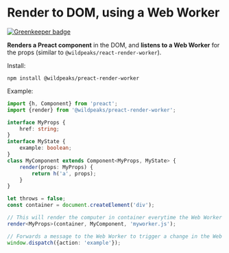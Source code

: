 # Render to DOM, using a Web Worker

[![Greenkeeper badge](https://badges.greenkeeper.io/wildpeaks/package-preact-render-worker.svg)](https://greenkeeper.io/)

**Renders a Preact component** in the DOM,
and **listens to a Web Worker** for the props (similar to `@wildpeaks/react-render-worker`).

Install:

	npm install @wildpeaks/preact-render-worker

Example:
````ts
import {h, Component} from 'preact';
import {render} from '@wildpeaks/preact-render-worker';

interface MyProps {
	href: string;
}
interface MyState {
	example: boolean;
}
class MyComponent extends Component<MyProps, MyState> {
	render(props: MyProps) {
		return h('a', props);
	}
}

let throws = false;
const container = document.createElement('div');

// This will render the computer in container everytime the Web Worker emits nes props.
render<MyProps>(container, MyComponent, 'myworker.js');

// Forwards a message to the Web Worker to trigger a change in the Web Worker.
window.dispatch({action: 'example'});
````
